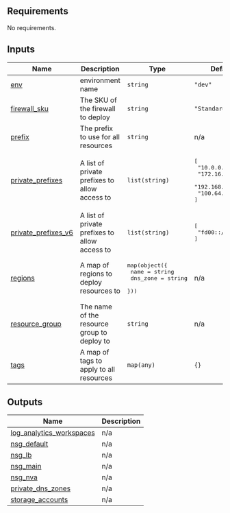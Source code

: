 

<!-- BEGIN_TF_DOCS -->
## Requirements

No requirements.

## Inputs

| Name | Description | Type | Default | Required |
|------|-------------|------|---------|:--------:|
| <a name="input_env"></a> [env](#input\_env) | environment name | `string` | `"dev"` | no |
| <a name="input_firewall_sku"></a> [firewall\_sku](#input\_firewall\_sku) | The SKU of the firewall to deploy | `string` | `"Standard"` | no |
| <a name="input_prefix"></a> [prefix](#input\_prefix) | The prefix to use for all resources | `string` | n/a | yes |
| <a name="input_private_prefixes_ipv4"></a> [private\_prefixes](#input\_private\_prefixes) | A list of private prefixes to allow access to | `list(string)` | <pre>[<br>  "10.0.0.0/8",<br>  "172.16.0.0/12",<br>  "192.168.0.0/16",<br>  "100.64.0.0/10"<br>]</pre> | no |
| <a name="input_private_prefixes_ipv6"></a> [private\_prefixes\_v6](#input\_private\_prefixes\_v6) | A list of private prefixes to allow access to | `list(string)` | <pre>[<br>  "fd00::/8"<br>]</pre> | no |
| <a name="input_regions"></a> [regions](#input\_regions) | A map of regions to deploy resources to | <pre>map(object({<br>    name     = string<br>    dns_zone = string<br>  }))</pre> | n/a | yes |
| <a name="input_resource_group"></a> [resource\_group](#input\_resource\_group) | The name of the resource group to deploy to | `string` | n/a | yes |
| <a name="input_tags"></a> [tags](#input\_tags) | A map of tags to apply to all resources | `map(any)` | `{}` | no |

## Outputs

| Name | Description |
|------|-------------|
| <a name="output_log_analytics_workspaces"></a> [log\_analytics\_workspaces](#output\_log\_analytics\_workspaces) | n/a |
| <a name="output_nsg_default"></a> [nsg\_default](#output\_nsg\_default) | n/a |
| <a name="output_nsg_lb"></a> [nsg\_lb](#output\_nsg\_lb) | n/a |
| <a name="output_nsg_main"></a> [nsg\_main](#output\_nsg\_main) | n/a |
| <a name="output_nsg_nva"></a> [nsg\_nva](#output\_nsg\_nva) | n/a |
| <a name="output_private_dns_zones"></a> [private\_dns\_zones](#output\_private\_dns\_zones) | n/a |
| <a name="output_storage_accounts"></a> [storage\_accounts](#output\_storage\_accounts) | n/a |
<!-- END_TF_DOCS -->
